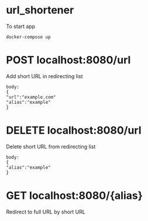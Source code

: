 # url_shortener
To start app
```
docker-compose up
```

# POST localhost:8080/url
Add short URL in redirecting list
```
body:
{
"url":"example.com"
"alias":"example"
}
```
# DELETE localhost:8080/url
Delete short URL from redirecting list
```
body:
{
"alias":"example"
}
```
# GET localhost:8080/{alias}
Redirect to full URL by short URL
